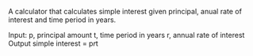 A calculator that calculates simple interest given principal, anual rate of interest and time period in years.

Input:
  p, principal amount
  t, time period in years
  r, annual rate of interest
Output
  simple interest = p*r*t
